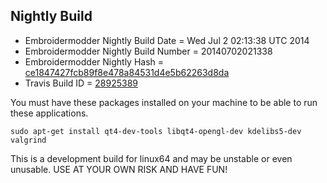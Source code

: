 
Nightly Build
------------------------------

* Embroidermodder Nightly Build Date = Wed Jul  2 02:13:38 UTC 2014
* Embroidermodder Nightly Build Number = 20140702021338
* Embroidermodder Nightly Hash = [ce1847427fcb89f8e478a84531d4e5b62263d8da](https://github.com/Embroidermodder/Embroidermodder/commit/ce1847427fcb89f8e478a84531d4e5b62263d8da)
* Travis Build ID = [28925389](https://travis-ci.org/Embroidermodder/Embroidermodder/builds/28925389)

You must have these packages installed on your machine to be able to run these applications.
```
sudo apt-get install qt4-dev-tools libqt4-opengl-dev kdelibs5-dev valgrind
```

This is a development build for linux64 and may be unstable or even unusable.
USE AT YOUR OWN RISK AND HAVE FUN!

